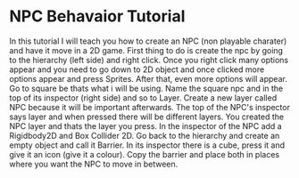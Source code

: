 # NPC Behavaior Tutorial
In this tutorial I will teach you how to create an NPC (non playable charater) and have it move in a 2D game. First thing to do is create the npc by going to the hierarchy (left side) and right click. Once you right click many options appear and you need to go down to 2D object and once clicked more options appear and press Sprites. After that, even more options will appear. Go to square be thats what i will be using. Name the square npc and in the top of its inspector (right side) and so to Layer. Create a new layer called NPC because it will be important afterwards. The top of the NPC's inspector says layer and when pressed there will be different layers. You created the NPC layer and thats the layer you press. In the inspector of the NPC add a Rigidbody2D and Box Collider 2D. Go back to the hierarchy and create an empty object and call it Barrier. In its inspector there is a cube, press it and give it an icon (give it a colour). Copy the barrier and place both in places where you want the NPC to move in between.




